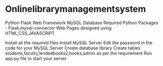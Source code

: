 # Onlinelibrarymanagementsystem
Python Flask Web Framework
MySQL Database
Required Python Packages - Flask,mysql-connector
Web Pages designed using HTML,CSS,JAVASCRIPT

Install all the required files
Install MySQL Server
Edit the password in the code for your MySQL Server
Create database library
Create tables students,faculty,lendedbooks2,books,admin as per the requirement
Run app.py file to start your server
